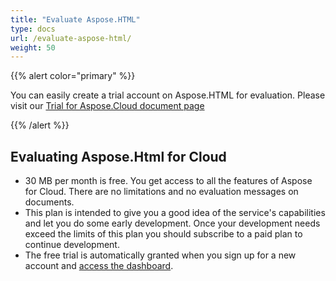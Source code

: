 ```yaml
---
title: "Evaluate Aspose.HTML"
type: docs
url: /evaluate-aspose-html/
weight: 50
---
```


{{% alert color="primary" %}} 

You can easily create a trial account on Aspose.HTML for evaluation. Please visit our [Trial for Aspose.Cloud document page](https://purchase.aspose.cloud/trial)

{{% /alert %}} 
## **Evaluating Aspose.Html for Cloud**
- 30 MB per month is free. You get access to all the features of Aspose for Cloud. There are no limitations and no evaluation messages on documents.
- This plan is intended to give you a good idea of the service's capabilities and let you do some early development. Once your development needs exceed the limits of this plan you should subscribe to a paid plan to continue development.
- The free trial is automatically granted when you sign up for a new account and [access the dashboard](https://dashboard.aspose.cloud/).


